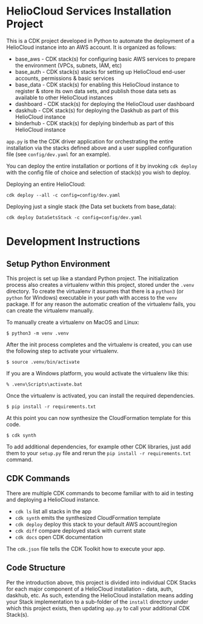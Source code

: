 # HelioCloud Services Installation Project

This is a CDK project developed in Python to automate the deployment of a HelioCloud instance into an AWS account. It 
is organized as follows:

- base_aws - CDK stack(s) for configuring basic AWS services to prepare the environment (VPCs, subnets, IAM, etc) 
- base_auth - CDK stack(s) stacks for setting up HelioCloud end-user accounts, permissions & basic services
- base_data - CDK stack(s) for enabling this HelioCloud instance to register & store its own data sets, and publish those data sets as available to other HelioCloud instances
- dashboard - CDK stack(s) for deploying the HelioCloud user dashboard
- daskhub - CDK stack(s) for deploying the Daskhub as part of this HelioCloud instance
- binderhub - CDK stack(s) for deplying binderhub as part of this HelioCloud instance

`app.py` is the the CDK driver application for orchestrating the entire installation via the stacks defined above and a 
user supplied configuration file (see `config/dev.yaml` for an example). 

You can deploy the entire installation or portions of it by invoking `cdk deploy` with the config file of choice and
selection of stack(s) you wish to deploy. 

Deploying an entire HelioCloud:
```commandline
cdk deploy --all -c config=config/dev.yaml
```

Deploying just a single stack (the Data set buckets from base_data):
```commandline
cdk deploy DataSetsStack -c config=config/dev.yaml
```


# Development Instructions

## Setup Python Environment
This project is set up like a standard Python project.  The initialization
process also creates a virtualenv within this project, stored under the `.venv`
directory.  To create the virtualenv it assumes that there is a `python3`
(or `python` for Windows) executable in your path with access to the `venv`
package. If for any reason the automatic creation of the virtualenv fails,
you can create the virtualenv manually.

To manually create a virtualenv on MacOS and Linux:

```
$ python3 -m venv .venv
```

After the init process completes and the virtualenv is created, you can use the following
step to activate your virtualenv.

```
$ source .venv/bin/activate
```

If you are a Windows platform, you would activate the virtualenv like this:

```
% .venv\Scripts\activate.bat
```

Once the virtualenv is activated, you can install the required dependencies.

```
$ pip install -r requirements.txt
```

At this point you can now synthesize the CloudFormation template for this code.

```
$ cdk synth
```

To add additional dependencies, for example other CDK libraries, just add
them to your `setup.py` file and rerun the `pip install -r requirements.txt`
command.

## CDK Commands
There are multiple CDK commands to become familiar with to aid in testing and deploying 
a HelioCloud instance.

 * `cdk ls`          list all stacks in the app
 * `cdk synth`       emits the synthesized CloudFormation template
 * `cdk deploy`      deploy this stack to your default AWS account/region
 * `cdk diff`        compare deployed stack with current state
 * `cdk docs`        open CDK documentation

The `cdk.json` file tells the CDK Toolkit how to execute your app. 

## Code Structure
Per the introduction above, this project is divided into individual CDK Stacks for each major component of a HelioCloud
installation - data, auth, daskhub, etc.  As such, extending the HelioCloud installation means adding your Stack implementation to a sub-folder 
of the `install` directory under which this project exists, then updating `app.py` to call your additional CDK Stack(s).
